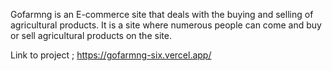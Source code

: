 Gofarmng is an E-commerce site that deals with the buying and selling of agricultural products. It is a site where numerous people can come and buy or sell agricultural products on the site.


Link to project ; https://gofarmng-six.vercel.app/
